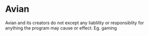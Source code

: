 # Avian
Avian and its creators do not except any liablility or responsiblity for anything the program may cause or effect.
Eg. gaming
